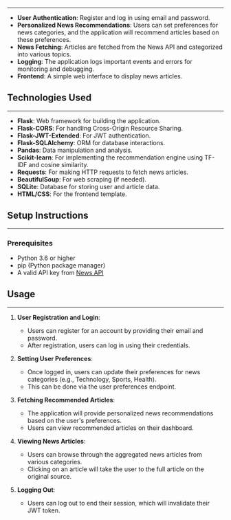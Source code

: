 
------------

- **User  Authentication**: Register and log in using email and password.
- **Personalized News Recommendations**: Users can set preferences for news categories, and the application will recommend articles based on these preferences.
- **News Fetching**: Articles are fetched from the News API and categorized into various topics.
- **Logging**: The application logs important events and errors for monitoring and debugging.
- **Frontend**: A simple web interface to display news articles.

## Technologies Used
-----------------------
- **Flask**: Web framework for building the application.
- **Flask-CORS**: For handling Cross-Origin Resource Sharing.
- **Flask-JWT-Extended**: For JWT authentication.
- **Flask-SQLAlchemy**: ORM for database interactions.
- **Pandas**: Data manipulation and analysis.
- **Scikit-learn**: For implementing the recommendation engine using TF-IDF and cosine similarity.
- **Requests**: For making HTTP requests to fetch news articles.
- **BeautifulSoup**: For web scraping (if needed).
- **SQLite**: Database for storing user and article data.
- **HTML/CSS**: For the frontend template.

## Setup Instructions
----------------------

### Prerequisites

- Python 3.6 or higher
- pip (Python package manager)
- A valid API key from [News API](https://newsapi.org/)

## Usage
------------
1. **User  Registration and Login**:
   - Users can register for an account by providing their email and password.
   - After registration, users can log in using their credentials.

2. **Setting User Preferences**:
   - Once logged in, users can update their preferences for news categories (e.g., Technology, Sports, Health).
   - This can be done via the user preferences endpoint.

3. **Fetching Recommended Articles**:
   - The application will provide personalized news recommendations based on the user's preferences.
   - Users can view recommended articles on their dashboard.

4. **Viewing News Articles**:
   - Users can browse through the aggregated news articles from various categories.
   - Clicking on an article will take the user to the full article on the original source.

5. **Logging Out**:
   - Users can log out to end their session, which will invalidate their JWT token.


